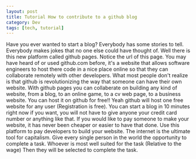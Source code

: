 ```yaml
---
layout: post
title: Tutorial How to contribute to a github blog
category: Dev
tags: [tech, tutorial]
---
```

Have you ever wanted to start a blog? Everybody has some stories to tell. Everybody makes jokes that no one else could have thought of. Well there is this new platform called
github pages. Notice the url of this page. You may have heard of or used github.com before, it's a website that allows software engineers to host there code in a nice place
online so that they can collaborate remotely with other developers. What most people don't realize is that github is revolutionizing the way that someone can have their own
website. With github pages you can collaberate on building any kind of website, from a blog, to an online game, to a cv web page, to a business website. You can host it on 
github for free!! Yeah github will host one free website for any user (Registration is free). You can start a blog in 10 minutes right now if you want, you will not have to 
give anyone your credit card number or anything like that. If you would like to pay someone to make your website, it has never been cheaper or easier to have that done.
Use this platform to pay developers to build your website. The internet is the ultimate tool for capitalism. Give every single person in the world the opportunity to
complete a task. Whoever is most well suited for the task (Relative to the wage) Then they will be selected to complete the task.


